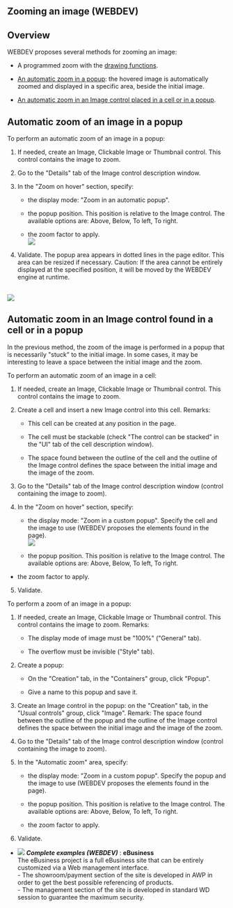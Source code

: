 


## Zooming an image (WEBDEV)
			



<a name="NOTE1"></a>
<a name="NOTE1_1"></a>


## Overview
<a name="overview_ELTTEXTE000163"></a>
WEBDEV proposes several methods for zooming an image: 

- A programmed zoom with the [drawing functions](../WDLang1/3029033.md). 

- [An automatic zoom in a popup](#NOTE2_1): the hovered image is automatically zoomed and displayed in a specific area, beside the initial image. 

- [An automatic zoom in an Image control placed in a cell or in a popup](#NOTE3_1). 




<a name="NOTE2"></a>
<a name="NOTE2_1"></a>


## Automatic zoom of an image in a popup
<a name="automatic_zoom_image_popup_ELTTEXTE000187"></a>
To perform an automatic zoom of an image in a popup: 

1. If needed, create an Image, Clickable Image or Thumbnail control. This control contains the image to zoom.

2. Go to the "Details" tab of the Image control description window. 

3. In the "Zoom on hover" section, specify: 

	- the display mode: "Zoom in an automatic popup". 

	- the popup position. This position is relative to the Image control. The available options are: Above, Below, To left, To right. 

	- the zoom factor to apply. <br>![](https://doc.pcsoft.fr/en-US/images/image.awp?langid=3&name=WB_Zoom_popup.gif)





4. Validate. The popup area appears in dotted lines in the page editor. This area can be resized if necessary. Caution: If the area cannot be entirely displayed at the specified position, it will be moved by the WEBDEV engine at runtime. 

<br>![](https://doc.pcsoft.fr/en-US/images/image.awp?langid=3&name=WB_Zoom_popup_exec.gif)


<a name="NOTE3"></a>
<a name="NOTE3_1"></a>


## Automatic zoom in an Image control found in a cell or in a popup
<a name="automatic_zoom_image_control_found_cell_popup_ELTTEXTE000211"></a>
In the previous method, the zoom of the image is performed in a popup that is necessarily "stuck" to the initial image. In some cases, it may be interesting to leave a space between the initial image and the zoom. 

To perform an automatic zoom of an image in a cell:

1. If needed, create an Image, Clickable Image or Thumbnail control. This control contains the image to zoom.

2. Create a cell and insert a new Image control into this cell. 
	Remarks: 

	- This cell can be created at any position in the page. 

	- The cell must be stackable (check "The control can be stacked" in the "UI" tab of the cell description window). 

	- The space found between the outline of the cell and the outline of the Image control defines the space between the initial image and the image of the zoom. 




3. Go to the "Details" tab of the Image control description window (control containing the image to zoom). 

4. In the "Zoom on hover" section, specify: 

	- the display mode: "Zoom in a custom popup". Specify the cell and the image to use (WEBDEV proposes the elements found in the page). <br>![](https://doc.pcsoft.fr/en-US/images/image.awp?langid=3&name=WB_Zoom_Cellule.gif)


	- the popup position. This position is relative to the Image control. The available options are: Above, Below, To left, To right. 

- the zoom factor to apply. 

5. Validate. 




To perform a zoom of an image in a popup: 

1. If needed, create an Image, Clickable Image or Thumbnail control. This control contains the image to zoom.
	Remarks: 

	- The display mode of image must be "100%" ("General" tab).

	- The overflow must be invisible ("Style" tab). 




2. Create a popup: 

	- On the "Creation" tab, in the "Containers" group, click "Popup". 

	- Give a name to this popup and save it.




3. Create an Image control in the popup: on the "Creation" tab, in the "Usual controls" group, click "Image".
	Remark:  The space found between the outline of the popup and the outline of the Image control defines the space between the initial image and the image of the zoom.

4. Go to the "Details" tab of the Image control description window (control containing the image to zoom). 

5. In the "Automatic zoom" area, specify: 

	- the display mode: "Zoom in a custom popup". Specify the popup and the image to use (WEBDEV proposes the elements found in the page). 

	- the popup position. This position is relative to the Image control. The available options are: Above, Below, To left, To right. 

	- the zoom factor to apply. 




6. Validate. 





- ![](https://doc.pcsoft.fr/en-US/images/image.awp?langid=3&name=eBusiness.gif) ***Complete examples (WEBDEV)*** : **eBusiness** <br>The eBusiness project is a full eBusiness site that can be entirely customized via a Web management interface.<br>- The showroom/payment section of the site is developed in AWP in order to get the best possible referencing of products.<br>- The management section of the site is developed in standard WD session to guarantee the maximum security.


